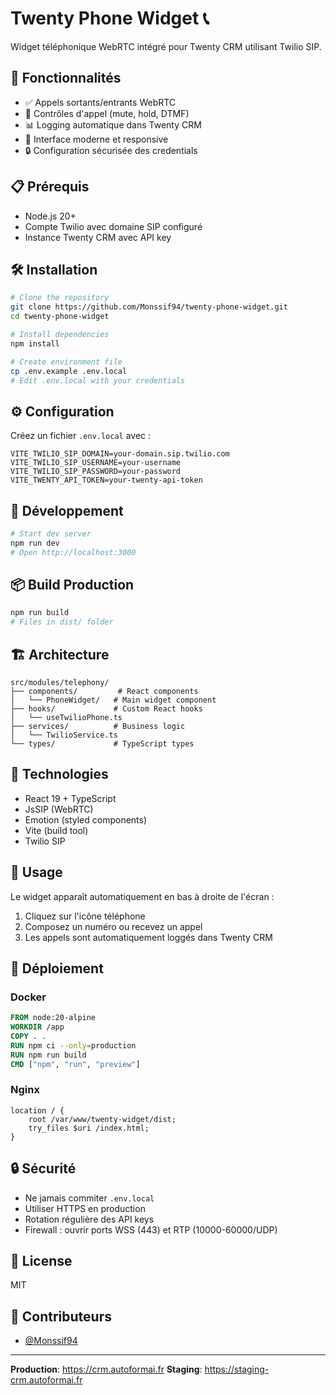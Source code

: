 # Twenty Phone Widget 📞

Widget téléphonique WebRTC intégré pour Twenty CRM utilisant Twilio SIP.

## 🚀 Fonctionnalités

- ✅ Appels sortants/entrants WebRTC
- 🎤 Contrôles d'appel (mute, hold, DTMF)
- 📊 Logging automatique dans Twenty CRM
- 🎨 Interface moderne et responsive
- 🔒 Configuration sécurisée des credentials

## 📋 Prérequis

- Node.js 20+
- Compte Twilio avec domaine SIP configuré
- Instance Twenty CRM avec API key

## 🛠️ Installation

```bash
# Clone the repository
git clone https://github.com/Monssif94/twenty-phone-widget.git
cd twenty-phone-widget

# Install dependencies
npm install

# Create environment file
cp .env.example .env.local
# Edit .env.local with your credentials
```

## ⚙️ Configuration

Créez un fichier `.env.local` avec :

```env
VITE_TWILIO_SIP_DOMAIN=your-domain.sip.twilio.com
VITE_TWILIO_SIP_USERNAME=your-username
VITE_TWILIO_SIP_PASSWORD=your-password
VITE_TWENTY_API_TOKEN=your-twenty-api-token
```

## 🚀 Développement

```bash
# Start dev server
npm run dev
# Open http://localhost:3000
```

## 📦 Build Production

```bash
npm run build
# Files in dist/ folder
```

## 🏗️ Architecture

```
src/modules/telephony/
├── components/         # React components
│   └── PhoneWidget/   # Main widget component
├── hooks/             # Custom React hooks
│   └── useTwilioPhone.ts
├── services/          # Business logic
│   └── TwilioService.ts
└── types/             # TypeScript types
```

## 🔧 Technologies

- React 19 + TypeScript
- JsSIP (WebRTC)
- Emotion (styled components)
- Vite (build tool)
- Twilio SIP

## 📱 Usage

Le widget apparaît automatiquement en bas à droite de l'écran :

1. Cliquez sur l'icône téléphone
2. Composez un numéro ou recevez un appel
3. Les appels sont automatiquement loggés dans Twenty CRM

## 🚀 Déploiement

### Docker

```dockerfile
FROM node:20-alpine
WORKDIR /app
COPY . .
RUN npm ci --only=production
RUN npm run build
CMD ["npm", "run", "preview"]
```

### Nginx

```nginx
location / {
    root /var/www/twenty-widget/dist;
    try_files $uri /index.html;
}
```

## 🔒 Sécurité

- Ne jamais commiter `.env.local`
- Utiliser HTTPS en production
- Rotation régulière des API keys
- Firewall : ouvrir ports WSS (443) et RTP (10000-60000/UDP)

## 📝 License

MIT

## 👥 Contributeurs

- [@Monssif94](https://github.com/Monssif94)

---

**Production**: https://crm.autoformai.fr
**Staging**: https://staging-crm.autoformai.fr